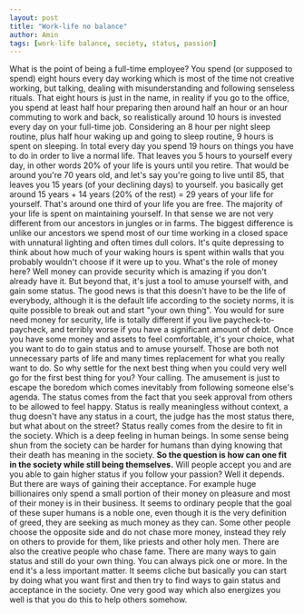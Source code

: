 ```yaml
---
layout: post
title: "Work-life no balance"
author: Amin
tags: [work-life balance, society, status, passion]
---
```


What is the point of being a full-time employee? You spend (or supposed to spend) eight hours every day working which is most of the time not creative working, but talking, dealing with misunderstanding and following senseless rituals.
That eight hours is just in the name, in reality if you go to the office, you spend at least half hour preparing then around half an hour or an hour commuting to work and back, so realistically around 10 hours is invested every day on your full-time job.
Considering an 8 hour per night sleep routine, plus half hour waking up and going to sleep routine, 9 hours is spent on sleeping.
In total every day you spend 19 hours on things you have to do in order to live a normal life. That leaves you 5 hours to yourself every day, in other words 20% of your life is yours until you retire. That would be around you're 70 years old, and let's say you're going to live until 85, that leaves you 15 years (of your declining days) to yourself.
you basically get around 15 years + 14 years (20% of the rest) = 29 years of your life for yourself. That's around one third of your life you are free.
The majority of your life is spent on maintaining yourself. In that sense we are not very different from our ancestors in jungles or in farms.
The biggest difference is unlike our ancestors we spend most of our time working in a closed space with unnatural lighting and often times dull colors.
It's quite depressing to think about how much of your waking hours is spent within walls that you probably wouldn't choose if it were up to you.
What's the role of money here? Well money can provide security which is amazing if you don't already have it. But beyond that, it's just a tool to amuse yourself with, and gain some status.
The good news is that this doesn't have to be the life of everybody, although it is the default life according to the society norms, it is quite possible to break out and start "your own thing".
You would for sure need money for security, life is totally different if you live paycheck-to-paycheck, and terribly worse if you have a significant amount of debt.
Once you have some money and assets to feel comfortable, it's your choice, what you want to do to gain status and to amuse yourself. Those are both not unnecessary parts of life and many times replacement for what you really want to do.
So why settle for the next best thing when you could very well go for the first best thing for you? Your calling.
The amusement is just to escape the boredom which comes inevitably from following someone else's agenda.
The status comes from the fact that you seek approval from others to be allowed to feel happy. Status is really meaningless without context, a thug doesn't have any status in a court, the judge has the most status there, but what about on the street?
Status really comes from the desire to fit in the society. Which is a deep feeling in human beings. In some sense being shun from the society can be harder for humans than dying knowing that their death has meaning in the society.
**So the question is how can one fit in the society while still being themselves.**
Will people accept you and are you able to gain higher status if you follow your passion? Well it depends. But there are ways of gaining their acceptance. For example huge billionaires only spend a small portion of their money on pleasure and most of their money is in their business. It seems to ordinary people that the goal of these super humans is a noble one, even though it is the very definition of greed, they are seeking as much money as they can.
Some other people choose the opposite side and do not chase more money, instead they rely on others to provide for them, like priests and other holy men.
There are also the creative people who chase fame.
There are many ways to gain status and still do your own thing. You can always pick one or more.
In the end it's a less important matter.
It seems cliche but basically you can start by doing what you want first and then try to find ways to gain status and acceptance in the society.
One very good way which also energizes you well is that you do this to help others somehow.
